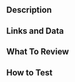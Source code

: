 ## Description
<!--
PR to add a new Kotlin sample _"SAMPLE_NAME"_ in `SAMPLE_CATEGORY` category.
-->
## Links and Data
<!--
Sample Epic: `runtime/kotlin/issues/ISSUE_NUMBER`
-->
## What To Review
<!--
-  Review the code to make sure it is easy to follow like other samples on Android
- `README.md` and `README.metadata.json` files
-->

## How to Test
<!--
Run the sample on the sample viewer or the repo.
-->

<!-- OPTIONAL
## To Discuss
-->

<!-- OPTIONAL
## Screenshots
-->
